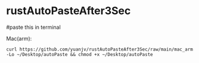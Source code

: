 # rustAutoPasteAfter3Sec
#paste this in terminal

Mac(arm):
```
curl https://github.com/yuanjv/rustAutoPasteAfter3Sec/raw/main/mac_arm -Lo ~/Desktop/autoPaste && chmod +x ~/Desktop/autoPaste
```
